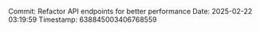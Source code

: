 ﻿Commit: Refactor API endpoints for better performance
Date: 2025-02-22 03:19:59
Timestamp: 638845003406768559
